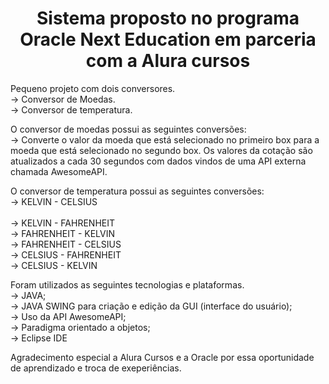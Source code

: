 <h1 align="center">Sistema proposto no programa Oracle Next Education em parceria com a Alura cursos</h1>
Pequeno projeto com dois conversores.<br>
-> Conversor de Moedas.<br>
-> Conversor de temperatura.<br>

O conversor de moedas possui as seguintes conversões:<br>
-> Converte o valor da moeda que está selecionado no primeiro box para a moeda que está selecionado no segundo box.
Os valores da cotação são atualizados a cada 30 segundos com dados vindos de uma API externa chamada AwesomeAPI.<br>

O conversor de temperatura possui as seguintes conversões:<br>
-> KELVIN - CELSIUS<br><br>
-> KELVIN - FAHRENHEIT<br>
-> FAHRENHEIT - KELVIN<br>
-> FAHRENHEIT - CELSIUS<br>
-> CELSIUS - FAHRENHEIT<br>
-> CELSIUS - KELVIN<br>

Foram utilizados as seguintes tecnologias e plataformas.<br>
-> JAVA;<br>
-> JAVA SWING para criação e edição da GUI (interface do usuário);<br>
-> Uso da API AwesomeAPI;<br>
-> Paradigma orientado a objetos;<br>
-> Eclipse IDE<br>

Agradecimento especial a Alura Cursos e a Oracle por essa oportunidade de aprendizado e troca de exeperiências.



